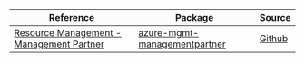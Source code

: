 | Reference | Package | Source |
|---|---|---|
|[Resource Management - Management Partner](mgmt-managementpartner-readme.md)|[azure-mgmt-managementpartner](https://pypi.org/project/azure-mgmt-managementpartner)|[Github](https://github.com/Azure/azure-sdk-for-python)|
